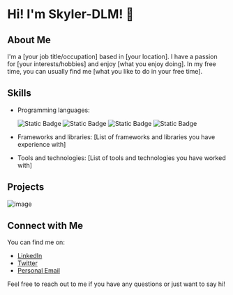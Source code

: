 # Hi! I'm Skyler-DLM! 👋

## About Me

I'm a [your job title/occupation] based in [your location]. I have a passion for [your interests/hobbies] and enjoy [what you enjoy doing]. In my free time, you can usually find me [what you like to do in your free time].

## Skills

- Programming languages:

  ![Static Badge](https://img.shields.io/badge/C%20Sharp-blue?logo=csharp) ![Static Badge](https://img.shields.io/badge/JavaScript-grey?logo=javascript) ![Static Badge](https://img.shields.io/badge/Python-green?logo=python) ![Static Badge](https://img.shields.io/badge/Rust-orange?logo=rust)
- Frameworks and libraries: [List of frameworks and libraries you have experience with]
- Tools and technologies: [List of tools and technologies you have worked with]

## Projects
![image](https://media.giphy.com/media/TLeLKUdIc1tvAxb7ab/giphy.gif)  
<!--Here are a few notable projects I have worked on:

- [Project 1 name and description]
- [Project 2 name and description]
- [Project 3 name and description]
-->

## Connect with Me

You can find me on:

- [LinkedIn](www.linkedin.com/in/skyler-de-león-merán-578766287)
- [Twitter](https://twitter.com/yourtwitterhandle)
- [Personal Email](sk.business.oth@skiff.com)
<!--- [Personal Website/Blog](https://www.yourwebsite.com)-->

Feel free to reach out to me if you have any questions or just want to say hi!

<!---
herr-derlowe/herr-derlowe is a ✨ special ✨ repository because its `README.md` (this file) appears on your GitHub profile.
You can click the Preview link to take a look at your changes.
--->
